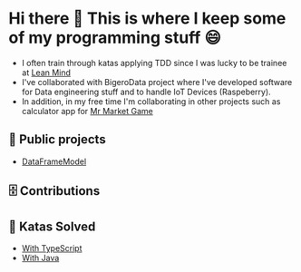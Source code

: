 # Hi there 👋 This is where I keep some of my programming stuff 😄

- I often train through katas applying TDD since I was lucky to be trainee at [Lean Mind](https://leanmind.es/es/)
- I've collaborated with BigeroData project where I've developed software for Data engineering stuff and to handle IoT Devices (Raspeberry).
- In addition, in my free time I'm collaborating in other projects such as calculator app for [Mr Market Game](https://crowdfunding.boxlab.es/mr-market-game/3092)

## 🔨 Public projects
* [DataFrameModel](https://github.com/Marius9595/DataFrameModel)
## 🗄️ Contributions
## 🥋 Katas Solved
- [With TypeScript](https://github.com/Marius9595/Marius9595/blob/main/Katas%20with%20TypeScript.md)
- [With Java](https://github.com/Marius9595/Marius9595/blob/main/Katas%20with%20Java.md)
<!--
**Marius9595/Marius9595** is a ✨ _special_ ✨ repository because its `README.md` (this file) appears on your GitHub profile.

Here are some ideas to get you started:

- 🔭 I’m currently working on ...
- 🌱 I’m currently learning ...
- 👯 I’m looking to collaborate on ...
- 🤔 I’m looking for help with ...
- 💬 Ask me about ...
- 📫 How to reach me: ...
- 😄 Pronouns: ...
- ⚡ Fun fact: ...
-->
